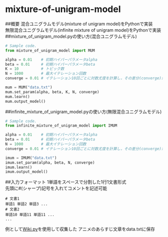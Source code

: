 # mixture-of-unigram-model
##概要
混合ユニグラムモデル(mixture of unigram model)をPythonで実装  
無限混合ユニグラムモデル(infinite mixture of unigram model)をPythonで実装  
##mixture_of_unigram_model.pyの使い方(混合ユニグラムモデル)
```python
# Sample code.
from mixture_of_unigram_model import MUM

alpha = 0.01    # 初期ハイパーパラメータalpha
beta = 0.01     # 初期ハイパーパラメータbeta
K = 10          # トピック数
N = 1000        # 最大イテレーション回数
converge = 0.01 # イテレーション10回ごとに対数尤度を計算し，その差分(converge)が小さければ学習を終了する

mum = MUM("data.txt")
mum.set_param(alpha, beta, K, N, converge)
mum.learn()
mum.output_model()
```
##infinite_mixture_of_unigram_model.pyの使い方(無限混合ユニグラムモデル)
```python
# Sample code.
from infinite_mixture_of_unigram_model import IMUM

alpha = 0.01    # 初期ハイパーパラメータalpha
beta = 0.01     # 初期ハイパーパラメータbeta
N = 1000        # 最大イテレーション回数
converge = 0.01 # イテレーション10回ごとに対数尤度を計算し，その差分(converge)が小さければ学習を終了する

imum = IMUM("data.txt")
imum.set_param(alpha, beta, N, converge)
imum.learn()
imum.output_model()
```
##入力フォーマット
1単語をスペースで分割した1行1文書形式  
先頭に#(シャープ)記号を入れてコメントを記述可能
```
# 文書1
単語1 単語2 単語3 ...
# 文書2
単語10 単語11 単語11 ...
...
```
例として[Wiki.py](https://github.com/KentoW/wiki)を使用して収集した アニメのあらすじ文章をdata.txtに保存

